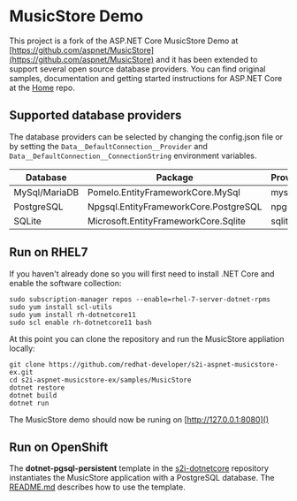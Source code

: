 # MusicStore Demo

This project is a fork of the ASP.NET Core MusicStore Demo at [https://github.com/aspnet/MusicStore](https://github.com/aspnet/MusicStore) and it has been extended to support several open source database providers. You can find original samples, documentation and getting started instructions for ASP.NET Core at the [Home](https://github.com/aspnet/home) repo.

## Supported database providers

The database providers can be selected by changing the config.json file or by setting the `Data__DefaultConnection__Provider` and `Data__DefaultConnection__ConnectionString` environment variables.

| Database             | Package                                 | Provider  | Connection string example |
| -------------------- | --------------------------------------- | --------- | ------------------------- |
| MySql/MariaDB        | Pomelo.EntityFrameworkCore.MySql        | mysql     | "server=127.0.0.1;port=3306;database=musicstore;uid=root;pwd=root;" |
| PostgreSQL           | Npgsql.EntityFrameworkCore.PostgreSQL   | npgsql    | "Host=localhost;Database=musicstore;Username=musicstore;Password=musicstore" |
| SQLite               | Microsoft.EntityFrameworkCore.Sqlite    | sqlite    | "data source=musicstore.db;" |


## Run on RHEL7
If you haven't already done so you will first need to install .NET Core and enable the software collection:
```
sudo subscription-manager repos --enable=rhel-7-server-dotnet-rpms
sudo yum install scl-utils
sudo yum install rh-dotnetcore11
sudo scl enable rh-dotnetcore11 bash
```
At this point you can clone the repository and run the MusicStore appliation locally:
```
git clone https://github.com/redhat-developer/s2i-aspnet-musicstore-ex.git
cd s2i-aspnet-musicstore-ex/samples/MusicStore
dotnet restore
dotnet build
dotnet run
```
The MusicStore demo should now be runing on [http://127.0.0.1:8080]()

## Run on OpenShift

The **dotnet-pgsql-persistent** template in the [s2i-dotnetcore](https://github.com/redhat-developer/s2i-dotnetcore) repository
instantiates the MusicStore application with a PostgreSQL database. The [README.md](https://github.com/redhat-developer/s2i-dotnetcore/blob/master/README.md)
describes how to use the template.
